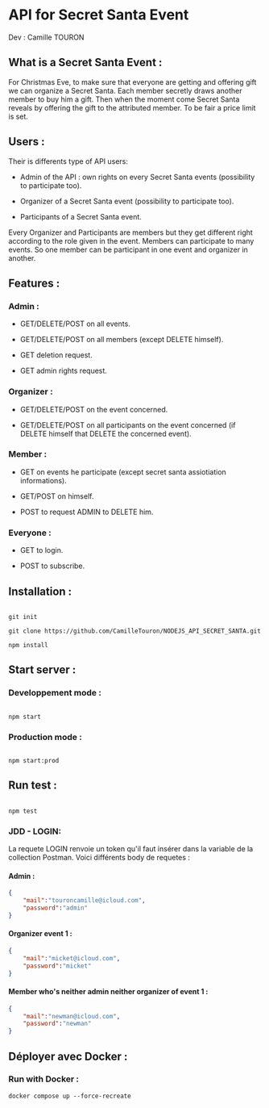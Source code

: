 # **API for Secret Santa Event**

Dev : Camille TOURON

## **What is a Secret Santa Event :**

For Christmas Eve, to make sure that everyone are getting and offering gift we can organize a Secret Santa. Each member secretly draws another member to buy him a gift. Then when the moment come Secret Santa reveals by offering the gift to the attributed member. To be fair a price limit is set.

## **Users :**

Their is differents type of API users:

- Admin of the API : own rights on every Secret Santa events (possibility to participate too).

- Organizer of a Secret Santa event (possibility to participate too).

- Participants of a Secret Santa event.

  

Every Organizer and Participants are members but they get different right according to the role given in the event. Members can participate to many events. So one member can be participant in one event and organizer in another.

  

## **Features :**

###  Admin : 

- GET/DELETE/POST on all events.

- GET/DELETE/POST on all members (except DELETE himself).

- GET deletion request.

- GET admin rights request.

### Organizer :

- GET/DELETE/POST on the event concerned.

- GET/DELETE/POST on all participants on the event concerned (if DELETE himself that DELETE the concerned event).

### Member :

- GET on events he participate (except secret santa assiotiation informations).

- GET/POST on himself.

- POST to request ADMIN to DELETE him.

### Everyone :

- GET to login.

- POST to subscribe.

  

## Installation :

```console

git init

git clone https://github.com/CamilleTouron/NODEJS_API_SECRET_SANTA.git

npm install

```

  

## Start server :

### Developpement mode :

```console

npm start

```

### Production mode :

```console

npm start:prod

```

## Run test :

```console

npm test

```

### JDD - LOGIN:
La requete LOGIN renvoie un token qu'il faut insérer dans la variable de la collection Postman. Voici différents body de requetes :
#### Admin :
```json
{
    "mail":"touroncamille@icloud.com",
    "password":"admin"
}
```

#### Organizer event 1 :
```json
{
    "mail":"micket@icloud.com",
    "password":"micket"
}
```

#### Member who's neither admin neither organizer of event 1 :
```json
{
    "mail":"newman@icloud.com",
    "password":"newman"
}
```

## Déployer avec Docker :
### Run with Docker :
```console
docker compose up --force-recreate
```
